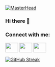 [![MasterHead](https://imgur.com/a/Lhxr1qI)](https://github.com/Stprry/Stprry/edit/main/README.md)
### Hi there 👋
<h3 align="left">Connect with me:</h3>
<p align="left">
<a href="https://twitter.com/Stprry" target="blank"><img align="center" src="https://cdn.jsdelivr.net/npm/simple-icons@3.0.1/icons/twitter.svg" alt="" height="30" width="40" /></a>
<a href="https://www.linkedin.com/in/sam-perry-1b4493162/" target="blank"><img align="center" src="https://cdn.jsdelivr.net/npm/simple-icons@3.0.1/icons/linkedin.svg" alt="" height="30" width="40" /></a>
<a href="https://www.instagram.com/stperry96/" target="blank"><img align="center" src="https://cdn.jsdelivr.net/npm/simple-icons@3.0.1/icons/instagram.svg" alt="" height="30" width="40" / style="color:red;"></a>
</p>

[![GitHub Streak](http://github-readme-streak-stats.herokuapp.com?user=Stprry&theme=shades-of-purple&fire=FF8CDA)](https://git.io/streak-stats)
<!--
**Stprry/Stprry** is a ✨ _special_ ✨ repository because its `README.md` (this file) appears on your GitHub profile.

Here are some ideas to get you started:

- 🔭 I’m currently working on ...
- 🌱 I’m currently learning ...
- 👯 I’m looking to collaborate on ...
- 🤔 I’m looking for help with ...
- 💬 Ask me about ...
- 📫 How to reach me: ...
- 😄 Pronouns: ...
- ⚡ Fun fact: ...
-->
